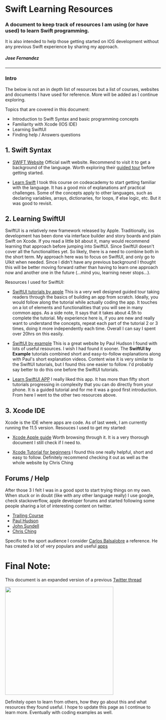 # Swift Learning Resources
### A document to keep track of resources I am using (or have used) to learn Swift programming. 
It is also intended to help those getting started on IOS development without any previous Swift experience by sharing my approach. 

##### Jose Fernandez
---

### Intro
The below is not an in depth list of resources but a list of courses, websites and documents I have used for reference. More will be added as I continue exploring.

Topics that are covered in this document:

- Introduction to Swift Syntax and basic programming concepts
- Familiarity with Xcode (IOS IDE)
- Learning SwiftUI
- Finding help / Answers questions
 

## 1. Swift Syntax
- [SWIFT Website](https://swift.org/) Official swift website. Recommend to visit it to get a background of the language. Worth exploring their [guided tour](https://docs.swift.org/swift-book/GuidedTour/GuidedTour.html#//apple_ref/doc/uid/TP40014097-CH2-ID1) before getting started.  
  
- [Learn Swift](https://www.codecademy.com/learn/learn-swift) I took this course on codeacademy to start getting familiar with the language. It has a good mix of explanations anf practical challenges. Some of the concepts apply to other languages, such as declaring variables, arrays, dictionaries, for loops, if else logic, etc. But it was good to revisit.


## 2. Learning SwiftUI
SwiftUI is a relatively new framework released by Apple. Traditionally, ios development has been done via interface builder and story boards and plain Swift on Xcode. If you read a little bit about it, many 
would recommend learning that approach before jumping into SwiftUI. Since SwiftUI doesn't cover all the functionalities yet. So likely, there is a need to combine both in the short term. 
My approach here was to focus on SwiftUI, and only go to UIkit when needed. Since I didn't have any previous background I thought this will be better moving forward rather than having to learn one approach now and
another one in the future (...mind you, learning never stops...). 
  
Resources I used for SwiftUI:

- [SwiftUI tutorials by apple](https://developer.apple.com/tutorials/swiftui) This is a very well designed guided tour taking readers through the basics of building an app from scratch. Ideally, you would follow along the tutorial while actually coding the app. It touches on a lot of elements and functionalities that you will see in many common apps.
As a side note, It says that it takes about 4.5h to complete the tutorial. My experience here is, if you are new and really want to understand the concepts, repeat each part of the tutorial 2 or 3 times, doing it more independently each time. Overall I can say I spent over 20hrs on this easily.
  
- [SwiftUI by example](https://www.hackingwithswift.com/quick-start/swiftui) This is a great website by Paul Hudson I found with lots of useful resources. I wish I had found it sooner. The **SwiftUI by Example** tutorials combined short and easy-to-follow explanations along with Paul's short explanation videos. Content wise it is very similar
to the SwiftUI tutorials, but I found this one easier to follow. I'd probably say better to do this one before the SwiftUI tutorials.
  
- [Learn SwiftUI APP](https://apps.apple.com/us/app/learn-swiftui/id1467598599) I really liked this app. It has more than fifty short tutorials progressing in complexity that you can do directly from your phone. It is a guided tutorial and for me it was a good first introduction. From here I went to the other two resources above.



## 3. Xcode IDE
Xcode is the IDE where apps are code. As of last week, I am currently running the 11.5 version. Resouces I used to get my started:

- [Xcode Apple guide](https://help.apple.com/xcode/mac/current/) Worth browsing through it. It is a very thorough document I still check if I need to.
  
- [Xcode Tutorial for beginners](https://codewithchris.com/xcode-tutorial/) I found this one really helpful, short and easy to follow. Definitely recommend checking it out as well as the whole
website by Chris Ching

## Forums / Help 
After those 3 I felt I was in a good spot to start trying things on my own. When stuck or in doubt (like with any other language really) I use google,  check stackoverflow, apple developer forums and started following some people sharing a lot of interesting content on twitter. 

- [Trailing Course](https://twitter.com/TrailingClosure)
- [Paul Hudson](https://twitter.com/twostraws)
- [John Sundell](https://twitter.com/johnsundell)
- [Chris Ching](https://twitter.com/CodeWithChris)

Specific to the sport audience I consider [Carlos Balsalobre](https://twitter.com/cbalsalobre) a reference. He has created a lot of very populars and useful [apps](http://www.carlos-balsalobre.com/#apps)

 # Final Note:
 
 This document is an expanded version of a previous [Twitter thread](https://twitter.com/jfernandez__/status/1280913591546380288)
 
 <img width="350" src="https://www.dropbox.com/s/hzgax0axniswqfe/swift.png?raw=1">
 
Definitely open to learn from others, how they go about this and what resources they found useful. I hope to update this page as I continue to learn more. Eventually with coding examples as well.
